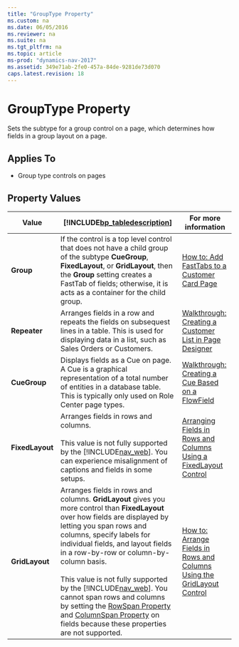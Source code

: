 ```yaml
---
title: "GroupType Property"
ms.custom: na
ms.date: 06/05/2016
ms.reviewer: na
ms.suite: na
ms.tgt_pltfrm: na
ms.topic: article
ms-prod: "dynamics-nav-2017"
ms.assetid: 349e71ab-2fe0-457a-84de-9281de73d070
caps.latest.revision: 18
---
```

# GroupType Property
Sets the subtype for a group control on a page, which determines how fields in a group layout on a page.  
  
## Applies To  
  
-   Group type controls on pages  
  
## Property Values  
  
|Value|[!INCLUDE[bp_tabledescription](includes/bp_tabledescription_md.md)]|For more information|  
|-----------|---------------------------------------|--------------------------|  
|**Group**|If the control is a top level control that does not have a child group of the subtype **CueGroup**, **FixedLayout**, or **GridLayout**, then the **Group** setting creates a FastTab of fields; otherwise, it is acts as a container for the child group.|[How to: Add FastTabs to a Customer Card Page](How%20to:%20Add%20FastTabs%20to%20a%20Customer%20Card%20Page.md)|  
|**Repeater**|Arranges fields in a row and repeats the fields on subsequest lines in a table. This is used for displaying data in a list, such as Sales Orders or Customers.|[Walkthrough: Creating a Customer List in Page Designer](Walkthrough:%20Creating%20a%20Customer%20List%20in%20Page%20Designer.md)|  
|**CueGroup**|Displays fields as a Cue on page. A Cue is a graphical representation of a total number of entities in a database table. This is typically only used on Role Center page types.|[Walkthrough: Creating a Cue Based on a FlowField](Walkthrough:%20Creating%20a%20Cue%20Based%20on%20a%20FlowField.md)|  
|**FixedLayout**|Arranges fields in rows and columns.<br /><br /> This value is not fully supported by the [!INCLUDE[nav_web](includes/nav_web_md.md)]. You can experience misalignment of captions and fields in some setups.|[Arranging Fields in Rows and Columns Using a FixedLayout Control](Arranging-Fields-in-Rows-and-Columns-Using-a-FixedLayout-Control.md)|  
|**GridLayout**|Arranges fields in rows and columns. **GridLayout** gives you more control than **FixedLayout** over how fields are displayed by letting you span rows and columns, specify labels for individual fields, and layout fields in a row\-by\-row or column\-by\-column basis.<br /><br /> This value is not fully supported by the [!INCLUDE[nav_web](includes/nav_web_md.md)]. You cannot span rows and columns by setting the [RowSpan Property](RowSpan-Property.md) and [ColumnSpan Property](ColumnSpan-Property.md) on fields because these properties are not supported.|[How to: Arrange Fields in Rows and Columns Using the GridLayout Control](How%20to:%20Arrange%20Fields%20in%20Rows%20and%20Columns%20Using%20the%20GridLayout%20Control.md)|